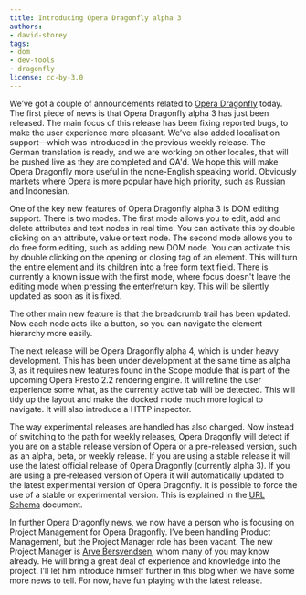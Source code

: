 ```yaml
---
title: Introducing Opera Dragonfly alpha 3
authors:
- david-storey
tags:
- dom
- dev-tools
- dragonfly
license: cc-by-3.0
---
```


<p>We’ve got a couple of announcements related to <a href="https://www.opera.com/products/dragonfly">Opera Dragonfly</a> today.  The first piece of news is that Opera Dragonfly alpha 3 has just been released.  The main focus of this release has been fixing reported bugs, to make the user experience more pleasant.  We’ve also added localisation support—which was introduced in the previous weekly release.  The German translation is ready, and we are working on other locales, that will be pushed live as they are completed and QA&#39;d.  We hope this will make Opera Dragonfly more useful in the none-English speaking world.  Obviously markets where Opera is more popular have high priority, such as Russian and Indonesian.</p>

<p>One of the key new features of Opera Dragonfly alpha 3 is DOM editing support.  There is two modes.  The first mode allows you to edit, add and delete attributes and text nodes in real time. You can activate this by double clicking on an attribute, value or text node.  The second mode allows you to do free form editing, such as adding new DOM node.  You can activate this by double clicking on the opening or closing tag of an element.  This will turn the entire element and its children into a free form text field.  There is currently a known issue with the first mode, where focus doesn&#39;t leave the editing mode when pressing the enter/return key.  This will be silently updated as soon as it is fixed.</p>

<p>The other main new feature is that the breadcrumb trail has been updated.  Now each node acts like a button, so you can navigate the element hierarchy  more easily.</p>

<p>The next release will be Opera Dragonfly alpha 4, which is under heavy development.  This has been under development at the same time as alpha 3, as it requires new features found in the Scope module that is part of the upcoming Opera Presto 2.2 rendering engine.  It will refine the user experience some what, as the currently active tab will be detected.  This will tidy up the layout and make the docked mode much more logical to navigate.  It will also introduce a HTTP inspector.</p>

<p>The way experimental releases are handled has also changed.  Now instead of switching to the path for weekly releases, Opera Dragonfly will detect if you are on a stable release version of Opera or a pre-released version, such as an alpha, beta, or weekly release.  If you are using a stable release it will use the latest official release of Opera Dragonfly (currently alpha 3).  If you are using a pre-released version of Opera it will automatically updated to the latest experimental version of Opera Dragonfly.  It is possible to force the use of a stable or experimental version.  This is explained in the <a href="https://dragonfly.opera.com/app/paths-schema.html">URL Schema</a> document.</p>

<p>In further Opera Dragonfly news, we now have a person who is focusing on Project Management for Opera Dragonfly. I’ve been handling Product Management, but the Project Manager role has been vacant.  The new Project Manager is <a href="http://virtuelvis.com/">Arve Bersvendsen</a>, whom many of you may know already.  He will bring a great deal of experience and knowledge into the project.  I’ll let him introduce himself further in this blog when we have some more news to tell.  For now, have fun playing with the latest release.</p>
